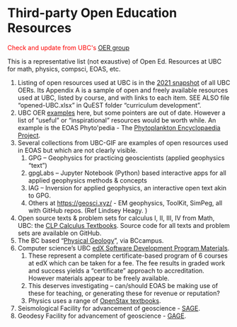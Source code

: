 # Third-party Open Education Resources

<span style="color:red">Check and update from UBC's [OER group](https://oer.open.ubc.ca/)</span>

This is a representative list (not exaustive) of Open Ed. Resources at UBC for math, physics, compsci, EOAS, etc.

1. Listing of open resources used at UBC is in the [2021 snapshot](https://open.ubc.ca/2021-open-ubc-snapshot/) of all UBC OERs. Its Appendix A is a sample of open and freely available resources used at UBC, listed by course, and with links to each item. SEE ALSO file “opened-UBC.xlsx” in QuEST folder “curriculum development”.
2. UBC OER [examples](https://open.ubc.ca/projects/) here, but some pointers are out of date. However a list of “useful” or “inspirational” resources would be worth while. An example is the EOAS Phyto'pedia - The [Phytoplankton Encyclopaedia Project](https://www.eoas.ubc.ca/research/phytoplankton/).
3. Several collections from UBC-GIF are examples of open resources used in EOAS but which are not clearly visible.
    1. GPG – Geophysics for practicing geoscientists (applied geophysics “text”)
    2. gpgLabs – Jupyter Notebook (Python) based interactive apps for all applied geophysics methods & concepts
    3. IAG – Inversion for applied geophysics, an interactive open text akin to GPG. 
    4. Others at https://geosci.xyz/ - EM geophysics, ToolKit, SimPeg, all with GitHub repos. (Ref Lindsey Heagy. )
4. Open source texts & problem sets for calculus I, II, III, IV from Math, UBC: the [CLP Calculus Textbooks](https://personal.math.ubc.ca/~CLP/). Source code for all texts and problem sets are available on GitHub.
5. The BC based “[Physical Geology](https://open.bccampus.ca/browse-our-collection/find-open-textbooks/?uuid=5ec5dd3f-2da1-4603-807d-035d6a5cf9f0&contributor=&keyword=&subject=)”, via BCcampus.
6. Computer science’s UBC [edX Software Development Program Materials](https://www.edx.org/micromasters/ubcx-software-development).
    1. These represent a complete certificate-based program of 6 courses at edX which can be taken for a fee. The fee results in graded work and success yields a “certificate” approach to accreditation. However materials appear to be freely available.
    2. This deserves investigating – can/should EOAS be making use of these for teaching, or generating these for revenue or reputation?
    3. Physics uses a range of [OpenStax textbooks](https://openstax.org/).
7. Seismological Facility for advancement of geoscience - [SAGE](https://www.iris.edu/hq/inclass).
8. Geodesy Facility for advancement of geoscience - [GAGE](https://www.unavco.org/education/).
